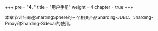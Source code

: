 +++
pre = "<b>4. </b>"
title = "用户手册"
weight = 4
chapter = true
+++

本章节详细阐述ShardingSphere的三个相关产品Sharding-JDBC、Sharding-Proxy和Sharding-Sidecar的使用。
